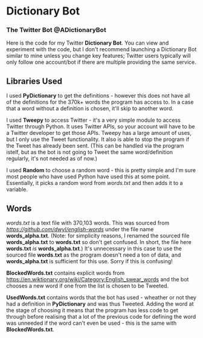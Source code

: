 # Dictionary Bot
### The Twitter Bot **@ADictionaryBot**

Here is the code for my Twitter **Dictionary Bot**.
You can view and experiment with the code, but I don't recommend launching a Dictionary Bot similar to mine unless you change key features; Twitter users typically will only follow one account/bot if there are multiple providing the same service.


## Libraries Used

I used **PyDictionary** to get the definitions - however this does not have all of the definitions for the 370k+ words the program has access to. In a case that a word without a definition is chosen, it'll skip to another word.

I used **Tweepy** to access Twitter - it's a very simple module to access Twitter through Python. It uses Twitter APIs, so your account will have to be a Twitter developer to get those APIs. Tweepy has a large amount of uses, but I only use the Tweet functionality. It also is able to stop the program if the Tweet has already been sent. (This can be handled via the program istelf, but as the bot is not going to Tweet the same word/definition regularly, it's not needed as of now.)

I used **Random** to choose a random word - this is pretty simple and I'm sure most people who have used Python have used this at some point. Essentially, it picks a random word from *words.txt* and then adds it to a variable.

## Words

*words.txt* is a text file with 370,103 words. This was sourced from *https://github.com/dwyl/english-words* under the file name **words_alpha.txt**. (Note: for simplicity reasons, I renamed the sourced file **words_alpha.txt** to **words.txt** so don't get confused. In short, the file here **words.txt** *is* **words_alpha.txt**.) It's unnecessary in this case to use the sourced file **words.txt** as the program doesn't need a ton of data, and **words_alpha.txt** is sufficient for this use. Sorry if this is confusing!

**BlockedWords.txt** contains explicit words from https://en.wiktionary.org/wiki/Category:English_swear_words and the bot chooses a new word if one from the list is chosen to be Tweeted.

**UsedWords.txt** contains words that the bot has used - wheather or not they had a definition in **PyDictionary** and was thus Tweeted. Adding the word at the stage of choosing it means that the program has less code to get through before realising that a lot of the previous code for defining the word was unneeded if the word can't even be used - this is the same with **BlockedWords.txt**.
